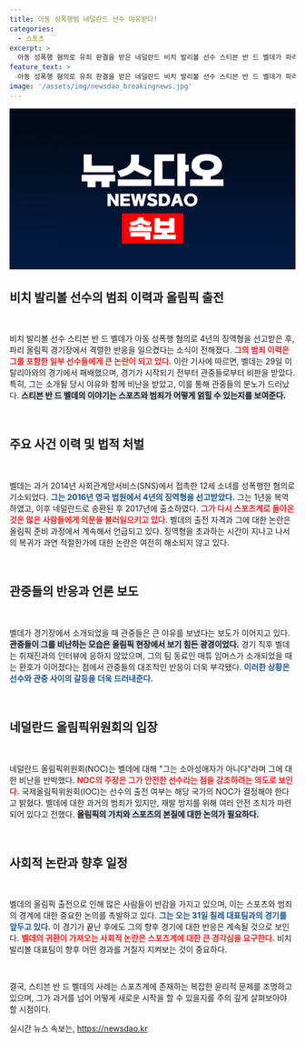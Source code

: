 ```yaml
---
title: 아동 성폭행범 네덜란드 선수 야유받다!
categories:
  - 스포츠
excerpt: >
  아동 성폭행 혐의로 유죄 판결을 받은 네덜란드 비치 발리볼 선수 스티븐 반 드 벨데가 파리 올림픽에서 야유를 받았다. 그의 출전에 대한 논란이 커지고 있는 가운데, 그는 경기 직후 인터뷰를 거부했다. 관중들은 그의 등장을 반기지 않았고, 올림픽 가치에 대한 비판이 이어졌다.
feature_text: >
  아동 성폭행 혐의로 유죄 판결을 받은 네덜란드 비치 발리볼 선수 스티븐 반 드 벨데가 파리 올림픽에서 야유를 받았다. 그의 출전에 대한 논란이 커지고 있는 가운데, 그는 경기 직후 인터뷰를 거부했다. 관중들은 그의 등장을 반기지 않았고, 올림픽 가치에 대한 비판이 이어졌다.
image: '/assets/img/newsdao_breakingnews.jpg'
---
```


<p><img src="/assets/img/newsdao_breakingnews.jpg" alt="implanttips 속보" /></p>

<h2 data-ke-size="size26">비치 발리볼 선수의 범죄 이력과 올림픽 출전</h2>

<p data-ke-size="size16">&nbsp;</p>

<p>비치 발리볼 선수 스티븐 반 드 벨데가 아동 성폭행 혐의로 4년의 징역형을 선고받은 후, 파리 올림픽 경기장에서 격렬한 반응을 일으켰다는 소식이 전해졌다. <b><span style="color: #ee2323;">그의 범죄 이력은 그를 포함한 일부 선수들에게 큰 논란이 되고 있다.</span></b> 이란 기사에 따르면, 벨데는 29일 이탈리아와의 경기에서 패배했으며, 경기가 시작되기 전부터 관중들로부터 비판을 받았다. 특히, 그는 소개될 당시 야유와 함께 비난을 받았고, 이를 통해 관중들의 분노가 드러났다. <b><span style="background-color: #21538527;">스티븐 반 드 벨데의 이야기는 스포츠와 범죄가 어떻게 얽힐 수 있는지를 보여준다.</span></b> </p>

<p data-ke-size="size16">&nbsp;</p>

<h2 data-ke-size="size26">주요 사건 이력 및 법적 처벌</h2>

<p data-ke-size="size16">&nbsp;</p>

<p>벨데는 과거 2014년 사회관계망서비스(SNS)에서 접촉한 12세 소녀를 성폭행한 혐의로 기소되었다. <b><span style="color: #1a5490;">그는 2016년 영국 법원에서 4년의 징역형을 선고받았다.</span></b> 그는 1년을 복역하였고, 이후 네덜란드로 송환된 후 2017년에 출소하였다. <b><span style="color: #ee2323;">그가 다시 스포츠계로 돌아온 것은 많은 사람들에게 의문을 불러일으키고 있다.</span></b> 벨데의 출전 자격과 그에 대한 논란은 올림픽 준비 과정에서 계속해서 언급되고 있다. 징역형을 초과하는 시간이 지나고 나서의 복귀가 과연 적절한가에 대한 논란은 여전히 해소되지 않고 있다.</p>

<p data-ke-size="size16">&nbsp;</p>

<h2 data-ke-size="size26">관중들의 반응과 언론 보도</h2>

<p data-ke-size="size16">&nbsp;</p>

<p>벨데가 경기장에서 소개되었을 때 관중들은 큰 야유를 보냈다는 보도가 이어지고 있다. <b><span style="background-color: #21538527;">관중들이 그를 비난하는 모습은 올림픽 현장에서 보기 힘든 광경이었다.</span></b> 경기 직후 벨데는 취재진과의 인터뷰에 응하지 않았으며, 그의 팀 동료인 매튜 임머스가 소개되었을 때는 환호가 이어졌다는 점에서 관중들의 대조적인 반응이 더욱 부각됐다. <b><span style="color: #1a5490;">이러한 상황은 선수와 관중 사이의 갈등을 더욱 드러내준다.</span></b></p>

<p data-ke-size="size16">&nbsp;</p>

<h2 data-ke-size="size26">네덜란드 올림픽위원회의 입장</h2>

<p data-ke-size="size16">&nbsp;</p>

<p>네덜란드 올림픽위원회(NOC)는 벨데에 대해 "그는 소아성애자가 아니다"라며 그에 대한 비난을 반박했다. <b><span style="color: #ee2323;">NOC의 주장은 그가 안전한 선수라는 점을 강조하려는 의도로 보인다.</span></b> 국제올림픽위원회(IOC)는 선수의 출전 여부는 해당 국가의 NOC가 결정해야 한다고 밝혔다. 벨데에 대한 과거의 범죄가 있지만, 재발 방지를 위해 여러 안전 조치가 마련되어 있다고 전했다. <b><span style="background-color: #21538527;">올림픽의 가치와 스포츠의 본질에 대한 논의가 필요하다.</span></b></p>

<p data-ke-size="size16">&nbsp;</p>

<h2 data-ke-size="size26">사회적 논란과 향후 일정</h2>

<p data-ke-size="size16">&nbsp;</p>

<p>벨데의 올림픽 출전으로 인해 많은 사람들이 반감을 가지고 있으며, 이는 스포츠와 범죄의 경계에 대한 중요한 논의를 촉발하고 있다. <b><span style="color: #1a5490;">그는 오는 31일 칠레 대표팀과의 경기를 앞두고 있다.</span></b> 이 경기가 끝난 후에도 그의 향후 경기에 대한 반응은 계속될 것으로 보인다. <b><span style="color: #ee2323;">벨데의 귀환이 가져오는 사회적 논란은 스포츠계에 대한 큰 경각심을 요구한다.</span></b> 비치 발리볼 대표팀이 향후 어떤 경과를 거칠지 지켜보는 것이 중요하다. </p>

<p data-ke-size="size16">&nbsp;</p>

<p>결국, 스티븐 반 드 벨데의 사례는 스포츠계에 존재하는 복잡한 윤리적 문제를 조명하고 있으며, 그가 과거를 넘어 어떻게 새로운 시작을 할 수 있을지를 주의 깊게 살펴보아야 할 시점이다.</p>
실시간 뉴스 속보는, <a href="https://newsdao.kr" rel="dofollow">https://newsdao.kr</a>


